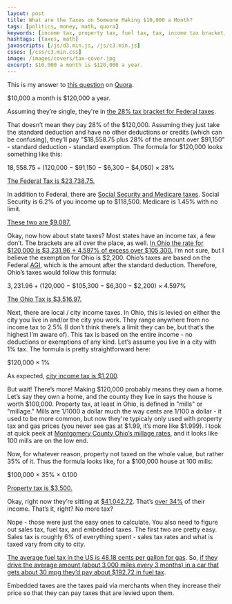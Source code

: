 ```yaml
---
layout: post
title: What are the Taxes on Someone Making $10,000 a Month?
tags: [politics, money, math, quora]
keywords: [income tax, property tax, fuel tax, tax, income tax bracket, tax bracket]
hashtags: [taxes, math]
javascripts: [/js/d3.min.js, /js/c3.min.js]
csses: [/css/c3.min.css]
image: /images/covers/tax-cover.jpg
excerpt: $10,000 a month is $120,000 a year.
---
```


This is my answer to [this question](https://www.quora.com/If-I-earn-10-000-a-month-in-the-US-any-state-you-choose-how-much-will-go-to-taxes) on [Quora](https://www.quora.com).

$10,000 a month is $120,000 a year.

Assuming they’re single, they're in [the 28% tax bracket for Federal taxes](https://www.irs.com/articles/2016-federal-tax-rates-personal-exemptions-and-standard-deductions).

That doesn’t mean they pay 28% of the $120,000. Assuming they just take the standard deduction and have no other deductions or credits (which can be confusing), they’ll pay "$18,558.75 plus 28% of the amount over $91,150" - standard deduction - standard exemption. The formula for $120,000 looks something like this:

$18,558.75 + ($120,000 − $91,150 − $6,300 − $4,050) × 28%

[The Federal Tax is $23,738.75.](https://www.google.com/search?q=18558.75%2B(120000-91150-6300-4050)*0.28)

In addition to Federal, there are [Social Security and Medicare taxes](https://www.irs.gov/taxtopics/tc751.html). Social Security is 6.2% of you income up to $118,500. Medicare is 1.45% with no limit.

[These two are $9,087.](https://www.google.com/search?q=118500*0.062%2B120000*0.0145)

Okay, now how about state taxes? Most states have an income tax, a few don’t. The brackets are all over the place, as well. [In Ohio the rate for $120,000 is $3,231.96 + 4.597% of excess over $105,300.](http://www.tax.ohio.gov/ohio_individual/individual/annual_tax_rates.aspx) I’m not sure, but I believe the exemption for Ohio is $2,200. Ohio’s taxes are based on the Federal [AGI](https://en.wikipedia.org/wiki/Adjusted_gross_income), which is the amount after the standard deduction. Therefore, Ohio’s taxes would follow this formula:

$3,231.96 + ($120,000 − $105,300 − $6,300 − $2,200) × 4.597%

[The Ohio Tax is $3,516.97.](https://www.google.com/search?q=3231.96%2B(120%2C000-105300-6300-2200)*0.04597)

Next, there are local / city income taxes. In Ohio, this is levied on either the city you live in and/or the city you work. They range anywhere from no income tax to 2.5% (I don’t think there’s a limit they can be, but that’s the highest I’m aware of). This tax is based on the entire income - no deductions or exemptions of any kind. Let’s assume you live in a city with 1% tax. The formula is pretty straightforward here:

$120,000 × 1%

As expected, [city income tax is $1,200](https://www.google.com/search?q=120000*0.01).

But wait! There’s more! Making $120,000 probably means they own a home. Let’s say they own a home, and the county they live in says the house is worth $100,000. Property tax, at least in Ohio, is defined in "mills" or "millage." Mills are 1/1000 a dollar much the way cents are 1/100 a dollar - it used to be more common, but now they're typicaly only used with property tax and gas prices (you never see gas at $1.99, it’s more like $1.999). I took at quick peek at [Montgomery County Ohio’s millage rates](http://www.mcrealestate.org/pdffiles/taxrates/Taxrate_2015.pdf), and it looks like 100 mills are on the low end.

Now, for whatever reason, property not taxed on the whole value, but rather 35% of it. Thus the formula looks like, for a $100,000 house at 100 mills:

$100,000 × 35% × 0.100

[Property tax is $3,500.](https://www.google.com/search?q=100000*0.35*0.100)

Okay, right now they’re sitting at [$41,042.72](https://www.google.com/search?q=23738.75%2B9087%2B3516.97%2B1200%2B3500). That’s [over 34%](https://www.google.com/search?q=41042.72%2F120000) of their income. That’s it, right? No more tax?

Nope - those were just the easy ones to calculate. You also need to figure out sales tax, fuel tax, and embedded taxes. The first two are pretty easy. Sales tax is roughly 6% of everything spent - sales tax rates and what is taxed vary from city to city.

[The average fuel tax in the US is 48.18 cents per gallon for gas](https://en.wikipedia.org/wiki/Fuel_taxes_in_the_United_States). So, [if they drive the average amount (about 3,000 miles every 3 months) in a car that gets about 30 mpg they’d pay about $192.72 in fuel tax](https://www.google.com/search?q=0.4818*4*3000%2F30).

Embedded taxes are the taxes paid via merchants when they increase their price so that they can pay taxes that are levied upon them.

<div id="taxPie"></div>
<script>
$(document).ready(function() {
    var income = 120000.00;
    var federal = 18558.75 + (income - 91150 - 6300 - 4050) * 0.28;
    var ss = 118500 * 0.062;
    var medicare = income * 0.0145;
    var state = 3231.96 + (income - 105300 - 6300 - 2200) * 0.4597;
    var local = income * 0.01;
    var property = 100000 * 0.35 * 0.1;
    var fuel = 0.4818 * 4 * 3000 / 30;
    var remaining = income - federal - ss - medicare - state - local - property - fuel;

    c3.generate({
        bindto: '#taxPie',
        data: {
            columns: [
                ['Federal Tax', federal],
                ['Social Security Tax', ss],
                ['Medicare Tax', medicare],
                ['State Tax', state],
                ['Local Tax', local],
                ['Property Tax', property],
                ['Fuel Tax', fuel],
                ['Remaining', remaining]
            ],
            type: 'pie'
        }
    });
});
</script>
